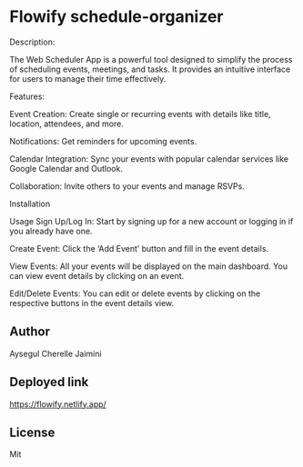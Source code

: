 # Flowify schedule-organizer

Description:

The Web Scheduler App is a powerful tool designed to simplify the process of scheduling events, meetings, and tasks. It provides an intuitive interface for users to manage their time effectively.

Features:

Event Creation: Create single or recurring events with details like title, location, attendees, and more.

Notifications: Get reminders for upcoming events.

Calendar Integration: Sync your events with popular calendar services like Google Calendar and Outlook.

Collaboration: Invite others to your events and manage RSVPs.

Installation

Usage Sign Up/Log In: Start by signing up for a new account or logging in if you already have one.

Create Event: Click the ‘Add Event’ button and fill in the event details.

View Events: All your events will be displayed on the main dashboard. You can view event details by clicking on an event.

Edit/Delete Events: You can edit or delete events by clicking on the respective buttons in the event details view.

## Author 
Aysegul
Cherelle 
Jaimini

## Deployed link 

https://flowify.netlify.app/

## License 
Mit
